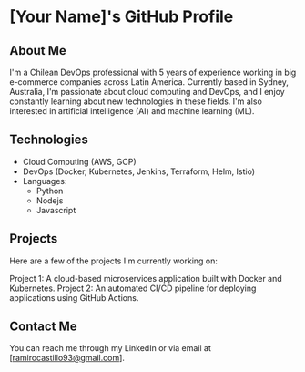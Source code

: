 # [Your Name]'s GitHub Profile
## About Me
I'm a Chilean DevOps professional with 5 years of experience working in big e-commerce companies across Latin America. Currently based in Sydney, Australia, I'm passionate about cloud computing and DevOps, and I enjoy constantly learning about new technologies in these fields. I'm also interested in artificial intelligence (AI) and machine learning (ML).

<!-- ## Articles
I'm actively writing articles on cloud computing and DevOps, as well as other topics that interest me. Check out my blog to read my latest articles.
https://iamramiro.io -->

## Technologies
- Cloud Computing (AWS, GCP)
- DevOps (Docker, Kubernetes, Jenkins, Terraform, Helm, Istio)
- Languages:
    - Python
    - Nodejs
    - Javascript

## Projects
Here are a few of the projects I'm currently working on:

Project 1: A cloud-based microservices application built with Docker and Kubernetes.
Project 2: An automated CI/CD pipeline for deploying applications using GitHub Actions.

## Contact Me
You can reach me through my LinkedIn or via email at [ramirocastillo93@gmail.com].